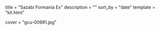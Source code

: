
title = "Sazabi Formania Ex"
description = ""
sort_by = "date"
template = "kit.html"


cover = "gcu-00981.jpg"

